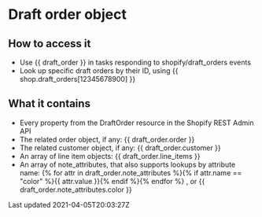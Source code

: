 # Draft order object

## How to access it

- Use {{ draft\_order }} in tasks responding to shopify/draft\_orders events
- Look up specific draft orders by their ID, using {{ shop.draft\_orders[12345678900] }}

## What it contains

- Every property from the DraftOrder resource in the Shopify REST Admin API
- The related order object, if any: {{ draft\_order.order }}
- The related customer object, if any: {{ draft\_order.customer }}
- An array of line item objects: {{ draft\_order.line\_items }}
- An array of note\_attributes, that also supports lookups by attribute name: {% for attr in draft\_order.note\_attributes %}{% if attr.name == "color" %}{{ attr.value }}{% endif %}{% endfor %} , or {{ draft\_order.note\_attributes.color }}

Last updated 2021-04-05T20:03:27Z